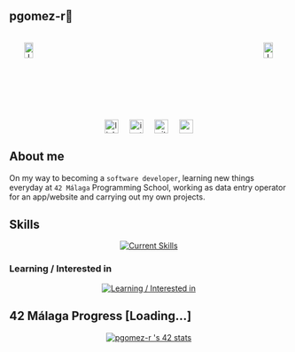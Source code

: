 
## **pgomez-r🧉**  

<br>

<div align="center"style="display: flex; justify-content: space-between;">
  <a href="https://billowy-vermicelli-8e6.notion.site/42-M-laga-5d9a971e88244325a734d7a13b8eb37d">
    <img src="https://github.com/pgomez-r/pgomez-r/assets/115219064/b2e7183a-8a86-4464-9312-4fda05f7a84c" alt="Image 1" style="width:48%;">
  </a>
  <a href="https://github.com/pgomez-r/42M">
    <img src="https://github.com/pgomez-r/pgomez-r/assets/115219064/6af7b382-0995-409b-804c-075c09d0ea98" alt="Image 2" style="width:48%;">
  </a>
</div>

<br>

<div align="center" style="display: flex; justify-content: center; align-items: center; gap: 20px; width: 100%;">
  <a href="https://linkedin.com/in/pedro-gómez-ruiz-258b24208/" target="_blank">
    <img src="https://img.shields.io/badge/linkedin-%231E77B5.svg?&style=for-the-badge&logo=linkedin&logoColor=white" alt="linkedin" style="height: 25px;" />
  </a>
  <a href="https://instagram.com/pgruz.11" target="_blank">
    <img src="https://img.shields.io/badge/instagram-%23000000.svg?&style=for-the-badge&logo=instagram&logoColor=white" alt="instagram" style="height: 25px;" />
  </a>
  <a href="https://github.com/pgomez-r" target="_blank">
    <img src="https://img.shields.io/badge/github-%2324292e.svg?&style=for-the-badge&logo=github&logoColor=white" alt="github" style="height: 25px;" />
  </a>
  <img src="https://komarev.com/ghpvc/?username=pgomez-r&&style=flat-square" alt="profile views" style="height: 25px;" />
</div>

## About me

On my way to becoming a `software developer`, learning new things everyday at `42 Málaga` Programming School, working as data entry operator for an app/website and carrying out my own projects. 


## **Skills** 

<div align="center">

[![Current Skills](https://skillicons.dev/icons?i=c,cpp,bash,linux,vim,vscode,atom,git,github&perline=12)](https://skillicons.dev)

</div>

### Learning / Interested in

<div align="center">

[![Learning / Interested in](https://skillicons.dev/icons?i=py,java,docker,html,css,js&perline=12)](https://skillicons.dev)

</div>

## **42 Málaga Progress [Loading...]**  

<div align="center">

[![pgomez-r 's 42 stats](https://badge.mediaplus.ma/colorfulwaves/pgomez-r)](https://github.com/oakoudad/badge42)

</div>
